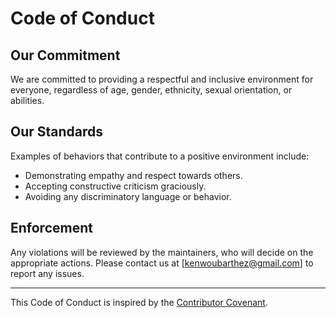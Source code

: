 # Code of Conduct

## Our Commitment

We are committed to providing a respectful and inclusive environment for everyone, regardless of age, gender, ethnicity, sexual orientation, or abilities.

## Our Standards

Examples of behaviors that contribute to a positive environment include:

- Demonstrating empathy and respect towards others.
- Accepting constructive criticism graciously.
- Avoiding any discriminatory language or behavior.

## Enforcement

Any violations will be reviewed by the maintainers, who will decide on the appropriate actions. Please contact us at [kenwoubarthez@gmail.com] to report any issues.

---

This Code of Conduct is inspired by the [Contributor Covenant](https://www.contributor-covenant.org).
